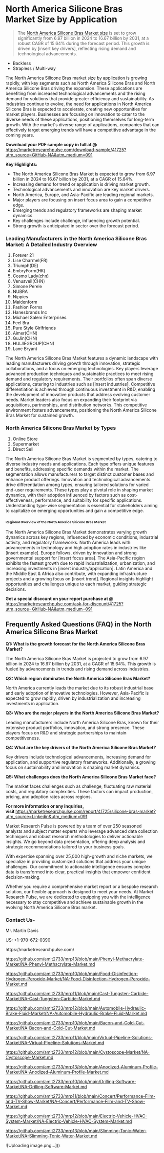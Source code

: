 <h1>North America Silicone Bras Market&nbsp;Size by Application</h1><blockquote><p>The <a href="https://marketresearchpulse.com/download-sample/41725?utm_source=GitHub-NA&amp;utm_medium=091">North America Silicone Bras Market size</a> is set to grow significantly from 6.97 billion in 2024 to 16.67 billion by 2031, at a robust CAGR of 15.64% during the forecast period. This growth is driven by [insert key drivers], reflecting rising demand and technological advancements.</p></blockquote><ul><li>Backless <li> Strapless / Multi-way</li></ul><p>The North America Silicone Bras market size by application is growing rapidly, with key segments such as North America Silicone Bras and North America Silicone Bras driving the expansion. These applications are benefiting from increased technological advancements and the rising demand for solutions that provide greater efficiency and sustainability. As industries continue to evolve, the need for applications in North America Silicone Bras is expected to accelerate, creating new opportunities for market players. Businesses are focusing on innovation to cater to the diverse needs of these applications, positioning themselves for long-term growth. With the market's diverse range of applications, companies that can effectively target emerging trends will have a competitive advantage in the coming years.</p><p><strong>Download your PDF sample copy in full at @ </strong><a href="https://marketresearchpulse.com/download-sample/41725?utm_source=GitHub-NA&amp;utm_medium=091">https://marketresearchpulse.com/download-sample/41725?utm_source=GitHub-NA&amp;utm_medium=091</a></p><p><strong>Key Highlights: </strong></p><ul><li>The North America Silicone Bras Market is expected to grow from 6.97 billion in 2024 to 16.67 billion by 2031, at a CAGR of 15.64%.</li><li>Increasing demand for trend or application is driving market growth.</li><li>Technological advancements and innovation are key market drivers.</li><li>North America, Europe, and Asia-Pacific are leading regional markets.</li><li>Major players are focusing on insert focus area to gain a competitive edge.</li><li>Emerging trends and regulatory frameworks are shaping market dynamics.</li><li>Key challenges include challenge, influencing growth potential.</li><li>Strong growth is anticipated in sector over the forecast period.</li></ul><h3>Leading Manufacturers in the North America Silicone Bras Market: A Detailed Industry Overview</h3><ol><li>Forever 21</li><li>Lise Charmel(FR)</li><li>Triumph(DE)</li><li>EmbryForm(HK)</li><li>Cosmo Lady(chn)</li><li>Venusveil(CHN)</li><li>Simone Perele</li><li>NUBRA</li><li>Nippies</li><li>Maidenform</li><li>Fashion Forms</li><li>Hanesbrands Inc</li><li>Michael Salem Enterprises</li><li>Feel Bra</li><li>Pure Style Girlfriends</li><li>Aimer(CHN)</li><li>GuJin(CHN)</li><li>HUIJIEGROUP(CHN)</li><li>Lane Bryant</li></ol><div class="flex max-w-full flex-col flex-grow"><div class="min-h-8 text-message flex w-full flex-col items-end gap-2 whitespace-normal break-words [.text-message+&amp;]:mt-5" dir="auto" data-message-author-role="assistant" data-message-id="fd8432e4-4910-450d-b182-61b7bfb0a01f" data-message-model-slug="gpt-4o"><div class="flex w-full flex-col gap-1 empty:hidden first:pt-[3px]"><div class="markdown prose w-full break-words dark:prose-invert light"><p>The North America Silicone Bras Market features a dynamic landscape with leading manufacturers driving growth through innovation, strategic collaborations, and a focus on emerging technologies. Key players leverage advanced production techniques and sustainable practices to meet rising demand and regulatory requirements. Their portfolios often span diverse applications, catering to industries such as [insert industries]. Competitive differentiation is achieved through continuous investment in R&amp;D, enabling the development of innovative products that address evolving customer needs. Market leaders also focus on expanding their footprint via acquisitions, partnerships, and distribution networks. This competitive environment fosters advancements, positioning the North America Silicone Bras Market for sustained growth.</p></div></div></div></div><h3>North America Silicone Bras Market by Types</h3><ol><li>Online Store <li> Supermarket <li> Direct Sell</li></ol><div class="flex max-w-full flex-col flex-grow"><div class="min-h-8 text-message flex w-full flex-col items-end gap-2 whitespace-normal break-words [.text-message+&amp;]:mt-5" dir="auto" data-message-author-role="assistant" data-message-id="084470be-0bb7-4664-bddf-5156b4f41249" data-message-model-slug="gpt-4o-mini"><div class="flex w-full flex-col gap-1 empty:hidden first:pt-[3px]"><div class="markdown prose w-full break-words dark:prose-invert light"><p>The North America Silicone Bras Market is segmented by types, catering to diverse industry needs and applications. Each type offers unique features and benefits, addressing specific demands within the market. The segmentation allows manufacturers to target distinct customer bases and enhance product offerings. Innovation and technological advancements drive differentiation among types, ensuring tailored solutions for varied end-user requirements. These types play a pivotal role in shaping market dynamics, with their adoption influenced by factors such as cost-effectiveness, performance, and suitability for specific applications. Understanding type-wise segmentation is essential for stakeholders aiming to capitalize on emerging opportunities and gain a competitive edge.</p></div></div></div></div><h3><span style="font-size: 11px;">Regional Overview of the North America Silicone Bras Market</span></h3><div class="flex max-w-full flex-col flex-grow"><div class="min-h-8 text-message flex w-full flex-col items-end gap-2 whitespace-normal break-words [.text-message+&amp;]:mt-5" dir="auto" data-message-author-role="assistant" data-message-id="e9038762-ce64-4e30-91c9-9bd413514231" data-message-model-slug="gpt-4o-mini"><div class="flex w-full flex-col gap-1 empty:hidden first:pt-[3px]"><div class="markdown prose w-full break-words dark:prose-invert light"><p>The North America Silicone Bras Market demonstrates varying growth dynamics across key regions, influenced by economic conditions, industrial activity, and regulatory frameworks. North America leads with advancements in technology and high adoption rates in industries like [insert example]. Europe follows, driven by innovation and strong governmental support for [insert focus area]. The Asia-Pacific region exhibits the fastest growth due to rapid industrialization, urbanization, and increasing investments in [insert industry/application]. Latin America and the Middle East &amp; Africa also contribute, with expanding infrastructure projects and a growing focus on [insert trend]. Regional insights highlight opportunities and challenges unique to each market, guiding strategic decisions.</p></div></div></div></div><p><strong>Get a special discount on your report purchase at @ </strong><a href="https://marketresearchpulse.com/ask-for-discount/41725?utm_source=GitHub-NA&amp;utm_medium=091">https://marketresearchpulse.com/ask-for-discount/41725?utm_source=GitHub-NA&amp;utm_medium=091</a></p><h2>Frequently Asked Questions (FAQ) in the North America Silicone Bras Market</h2><p><strong>Q1: What is the growth forecast for the North America Silicone Bras Market?</strong></p><p>The North America Silicone Bras Market is projected to grow from 6.97 billion in 2024 to 16.67 billion by 2031, at a CAGR of 15.64%. This growth is fueled by advancements in trends and rising demand across industries.</p><p><strong>Q2: Which region dominates the North America Silicone Bras Market?</strong></p><p>North America currently leads the market due to its robust industrial base and early adoption of innovative technologies. However, Asia-Pacific is expected to grow rapidly, driven by industrialization and increasing investments in application.</p><p><strong>Q3: Who are the major players in the North America Silicone Bras Market?</strong></p><p>Leading manufacturers include North America Silicone Bras, known for their extensive product portfolios, innovation, and strong presence. These players focus on R&amp;D and strategic partnerships to maintain competitiveness.</p><p><strong>Q4: What are the key drivers of the North America Silicone Bras Market?</strong></p><p>Key drivers include technological advancements, increasing demand for application, and supportive regulatory frameworks. Additionally, a growing focus on sustainability and innovation is shaping market dynamics.</p><p><strong>Q5: What challenges does the North America Silicone Bras Market face?</strong></p><p>The market faces challenges such as challenge, fluctuating raw material costs, and regulatory complexities. These factors can impact production, pricing, and adoption rates across regions.</p><p><strong>For more information or any inquiries, visit&nbsp;</strong><a href="https://marketresearchpulse.com/report/41725/silicone-bras-market?utm_source=Linkedin&utm_medium=091">https://marketresearchpulse.com/report/41725/silicone-bras-market?utm_source=Linkedin&utm_medium=091</a></p><p>Market Research Pulse is powered by a team of over 250 seasoned analysts and subject matter experts who leverage advanced data collection techniques and robust research methodologies to deliver actionable insights. We go beyond data presentation, offering deep analysis and strategic recommendations tailored to your business goals.</p><p>With expertise spanning over 25,000 high-growth and niche markets, we specialize in providing customized solutions that address your unique challenges. Our commitment to actionable intelligence ensures complex data is transformed into clear, practical insights that empower confident decision-making.</p><p>Whether you require a comprehensive market report or a bespoke research solution, our flexible approach is designed to meet your needs. At Market Research Pulse, we are dedicated to equipping you with the intelligence necessary to stay competitive and achieve sustainable growth in the evolving North America Silicone Bras market.</p><h3><strong>Contact Us-</strong></h3><p>Mr. Martin Davis</p><p>US: +1-970-672-0390</p><p>https://marketresearchpulse.com/</p><p><a href="https://github.com/amit2733/mrp13/blob/main/Phenyl-Methacrylate-Market/NA-Phenyl-Methacrylate-Market.md">https://github.com/amit2733/mrp13/blob/main/Phenyl-Methacrylate-Market/NA-Phenyl-Methacrylate-Market.md</a></p><p><a href="https://github.com/amit2733/mrp10/blob/main/Food-Disinfection-Hydrogen-Peroxide-Market/NA-Food-Disinfection-Hydrogen-Peroxide-Market.md">https://github.com/amit2733/mrp10/blob/main/Food-Disinfection-Hydrogen-Peroxide-Market/NA-Food-Disinfection-Hydrogen-Peroxide-Market.md</a></p><p><a href="https://github.com/amit2733/mrp11/blob/main/Cast-Tungsten-Carbide-Market/NA-Cast-Tungsten-Carbide-Market.md">https://github.com/amit2733/mrp11/blob/main/Cast-Tungsten-Carbide-Market/NA-Cast-Tungsten-Carbide-Market.md</a></p><p><a href="https://github.com/amit2733/mrp12/blob/main/Automobile-Hydraulic-Brake-Fluid-Market/NA-Automobile-Hydraulic-Brake-Fluid-Market.md">https://github.com/amit2733/mrp12/blob/main/Automobile-Hydraulic-Brake-Fluid-Market/NA-Automobile-Hydraulic-Brake-Fluid-Market.md</a></p><p><a href="https://github.com/amit2733/mrp10/blob/main/Bacon-and-Cold-Cut-Market/NA-Bacon-and-Cold-Cut-Market.md">https://github.com/amit2733/mrp10/blob/main/Bacon-and-Cold-Cut-Market/NA-Bacon-and-Cold-Cut-Market.md</a></p><p><a href="https://github.com/amit2733/mrp11/blob/main/Virtual-Pipeline-Solutions-Market/NA-Virtual-Pipeline-Solutions-Market.md">https://github.com/amit2733/mrp11/blob/main/Virtual-Pipeline-Solutions-Market/NA-Virtual-Pipeline-Solutions-Market.md</a></p><p><a href="https://github.com/amit2733/mrp12/blob/main/Cystoscope-Market/NA-Cystoscope-Market.md">https://github.com/amit2733/mrp12/blob/main/Cystoscope-Market/NA-Cystoscope-Market.md</a></p><p><a href="https://github.com/amit2733/mrp13/blob/main/Anodized-Aluminum-Profile-Market/NA-Anodized-Aluminum-Profile-Market.md">https://github.com/amit2733/mrp13/blob/main/Anodized-Aluminum-Profile-Market/NA-Anodized-Aluminum-Profile-Market.md</a></p><p><a href="https://github.com/amit2733/mrp10/blob/main/Drilling-Software-Market/NA-Drilling-Software-Market.md">https://github.com/amit2733/mrp10/blob/main/Drilling-Software-Market/NA-Drilling-Software-Market.md</a></p><p><a href="https://github.com/amit2733/mrp11/blob/main/Concert/Performance-Film-and-TV-Show-Market/NA-Concert/Performance-Film-and-TV-Show-Market.md">https://github.com/amit2733/mrp11/blob/main/Concert/Performance-Film-and-TV-Show-Market/NA-Concert/Performance-Film-and-TV-Show-Market.md</a></p><p><a href="https://github.com/amit2733/mrp12/blob/main/Electric-Vehicle-HVAC-System-Market/NA-Electric-Vehicle-HVAC-System-Market.md">https://github.com/amit2733/mrp12/blob/main/Electric-Vehicle-HVAC-System-Market/NA-Electric-Vehicle-HVAC-System-Market.md</a></p><p><a href="https://github.com/amit2733/mrp13/blob/main/Slimming-Tonic-Water-Market/NA-Slimming-Tonic-Water-Market.md">https://github.com/amit2733/mrp13/blob/main/Slimming-Tonic-Water-Market/NA-Slimming-Tonic-Water-Market.md</a></p>
![Uploading image.png…]()
